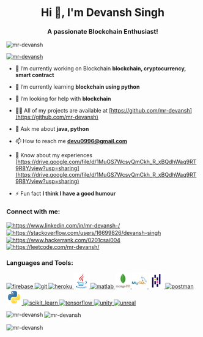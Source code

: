 <h1 align="center">Hi 👋, I'm Devansh Singh</h1>
<h3 align="center">A passionate Blockchain Enthusiast!</h3>

<p align="left"> <img src="https://komarev.com/ghpvc/?username=mr-devansh&label=Profile%20views&color=0e75b6&style=flat" alt="mr-devansh" /> </p>

<p align="left"> <a href="https://github.com/ryo-ma/github-profile-trophy"><img src="https://github-profile-trophy.vercel.app/?username=mr-devansh" alt="mr-devansh" /></a> </p>

- 🔭 I’m currently working on Blockchain **blockchain, cryptocurrency, smart contract**

- 🌱 I’m currently learning **blockchain using python**

- 🤝 I’m looking for help with **blockchain**

- 👨‍💻 All of my projects are available at [https://github.com/mr-devansh](https://github.com/mr-devansh)

- 💬 Ask me about **java, python**

- 📫 How to reach me **devu0996@gmail.com**

- 📄 Know about my experiences [https://drive.google.com/file/d/1MuGS7WcsyQmCkh_R_xBQdhWaq9RT9R8Y/view?usp=sharing](https://drive.google.com/file/d/1MuGS7WcsyQmCkh_R_xBQdhWaq9RT9R8Y/view?usp=sharing)

- ⚡ Fun fact **I think I have a good humour**

<h3 align="left">Connect with me:</h3>
<p align="left">
<a href="https://linkedin.com/in/https://www.linkedin.com/in/mr-devansh-/" target="blank"><img align="center" src="https://raw.githubusercontent.com/rahuldkjain/github-profile-readme-generator/master/src/images/icons/Social/linked-in-alt.svg" alt="https://www.linkedin.com/in/mr-devansh-/" height="30" width="40" /></a>
<a href="https://stackoverflow.com/users/https://stackoverflow.com/users/16699826/devansh-singh" target="blank"><img align="center" src="https://raw.githubusercontent.com/rahuldkjain/github-profile-readme-generator/master/src/images/icons/Social/stack-overflow.svg" alt="https://stackoverflow.com/users/16699826/devansh-singh" height="30" width="40" /></a>
<a href="https://www.hackerrank.com/https://www.hackerrank.com/0201csai004" target="blank"><img align="center" src="https://raw.githubusercontent.com/rahuldkjain/github-profile-readme-generator/master/src/images/icons/Social/hackerrank.svg" alt="https://www.hackerrank.com/0201csai004" height="30" width="40" /></a>
<a href="https://www.leetcode.com/https://leetcode.com/mr-devansh/" target="blank"><img align="center" src="https://raw.githubusercontent.com/rahuldkjain/github-profile-readme-generator/master/src/images/icons/Social/leet-code.svg" alt="https://leetcode.com/mr-devansh/" height="30" width="40" /></a>
</p>

<h3 align="left">Languages and Tools:</h3>
<p align="left"> <a href="https://firebase.google.com/" target="_blank" rel="noreferrer"> <img src="https://www.vectorlogo.zone/logos/firebase/firebase-icon.svg" alt="firebase" width="40" height="40"/> </a> <a href="https://git-scm.com/" target="_blank" rel="noreferrer"> <img src="https://www.vectorlogo.zone/logos/git-scm/git-scm-icon.svg" alt="git" width="40" height="40"/> </a> <a href="https://heroku.com" target="_blank" rel="noreferrer"> <img src="https://www.vectorlogo.zone/logos/heroku/heroku-icon.svg" alt="heroku" width="40" height="40"/> </a> <a href="https://www.java.com" target="_blank" rel="noreferrer"> <img src="https://raw.githubusercontent.com/devicons/devicon/master/icons/java/java-original.svg" alt="java" width="40" height="40"/> </a> <a href="https://www.mathworks.com/" target="_blank" rel="noreferrer"> <img src="https://upload.wikimedia.org/wikipedia/commons/2/21/Matlab_Logo.png" alt="matlab" width="40" height="40"/> </a> <a href="https://www.mongodb.com/" target="_blank" rel="noreferrer"> <img src="https://raw.githubusercontent.com/devicons/devicon/master/icons/mongodb/mongodb-original-wordmark.svg" alt="mongodb" width="40" height="40"/> </a> <a href="https://www.mysql.com/" target="_blank" rel="noreferrer"> <img src="https://raw.githubusercontent.com/devicons/devicon/master/icons/mysql/mysql-original-wordmark.svg" alt="mysql" width="40" height="40"/> </a> <a href="https://pandas.pydata.org/" target="_blank" rel="noreferrer"> <img src="https://raw.githubusercontent.com/devicons/devicon/2ae2a900d2f041da66e950e4d48052658d850630/icons/pandas/pandas-original.svg" alt="pandas" width="40" height="40"/> </a> <a href="https://postman.com" target="_blank" rel="noreferrer"> <img src="https://www.vectorlogo.zone/logos/getpostman/getpostman-icon.svg" alt="postman" width="40" height="40"/> </a> <a href="https://www.python.org" target="_blank" rel="noreferrer"> <img src="https://raw.githubusercontent.com/devicons/devicon/master/icons/python/python-original.svg" alt="python" width="40" height="40"/> </a> <a href="https://scikit-learn.org/" target="_blank" rel="noreferrer"> <img src="https://upload.wikimedia.org/wikipedia/commons/0/05/Scikit_learn_logo_small.svg" alt="scikit_learn" width="40" height="40"/> </a> <a href="https://www.tensorflow.org" target="_blank" rel="noreferrer"> <img src="https://www.vectorlogo.zone/logos/tensorflow/tensorflow-icon.svg" alt="tensorflow" width="40" height="40"/> </a> <a href="https://unity.com/" target="_blank" rel="noreferrer"> <img src="https://www.vectorlogo.zone/logos/unity3d/unity3d-icon.svg" alt="unity" width="40" height="40"/> </a> <a href="https://unrealengine.com/" target="_blank" rel="noreferrer"> <img src="https://raw.githubusercontent.com/kenangundogan/fontisto/036b7eca71aab1bef8e6a0518f7329f13ed62f6b/icons/svg/brand/unreal-engine.svg" alt="unreal" width="40" height="40"/> </a> </p>

<p><img align="left" src="https://github-readme-stats.vercel.app/api/top-langs?username=mr-devansh&show_icons=true&locale=en&layout=compact" alt="mr-devansh" /></p>

<p>&nbsp;<img align="center" src="https://github-readme-stats.vercel.app/api?username=mr-devansh&show_icons=true&locale=en" alt="mr-devansh" /></p>

<p><img align="center" src="https://github-readme-streak-stats.herokuapp.com/?user=mr-devansh&" alt="mr-devansh" /></p>
